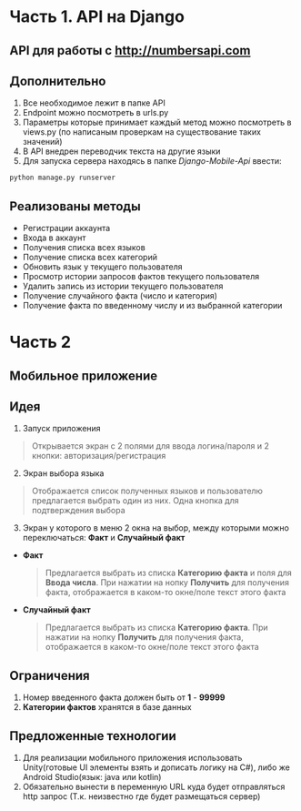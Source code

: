 # Часть 1. API на Django
## API для работы с http://numbersapi.com

## Дополнительно ##
1. Все необходимое лежит в папке API
2. Endpoint можно посмотреть в urls.py
3. Параметры которые принимает каждый метод можно посмотреть в views.py (по написаным проверкам на существование таких значений)
4. В API внедрен переводчик текста на другие языки
5. Для запуска сервера находясь в папке *Django-Mobile-Api* ввести: 
```python
python manage.py runserver
``` 

## Реализованы методы ##
- Регистрации аккаунта
- Входа в аккаунт
- Получения списка всех языков
- Получение списка всех категорий
- Обновить язык у текущего пользователя
- Просмотр истории запросов фактов текущего пользователя
- Удалить запись из истории текущего пользователя
- Получение случайного факта (число и категория)
- Получение факта по введенному числу и из выбранной категории

# Часть 2
## Мобильное приложение ##
## Идея ##
1. Запуск приложения
> Открывается экран с 2 полями для ввода логина/пароля и 2 кнопки: авторизация/регистрация
2. Экран выбора языка 
> Отображается список полученных языков и пользователю предлагается выбрать один из них. Одна кнопка для подтверждения выбора
3. Экран у которого в меню 2 окна на выбор, между которыми можно переключаться: **Факт** и **Случайный факт**
- **Факт**
    > Предлагается выбрать из списка **Категорию факта** и поля для **Ввода числа**. При нажатии на нопку **Получить** для получения факта, отображается в каком-то окне/поле текст этого факта

- **Случайный факт**
    > Предлагается выбрать из списка **Категорию факта**. При нажатии на нопку **Получить** для получения факта, отображается в каком-то окне/поле текст этого факта

## Ограничения
1. Номер введенного факта должен быть от **1** - **99999**
2. **Категории фактов** хранятся в базе данных

## Предложенные технологии ##
1. Для реализации мобильного приложения использовать Unity(готовые UI элементы взять и дописать логику на C#), либо же Android Studio(язык: java или kotlin)
2. Обязательно вынести в переменную URL куда будет отправляться http запрос (Т.к. неизвестно где будет размещаться сервер)

